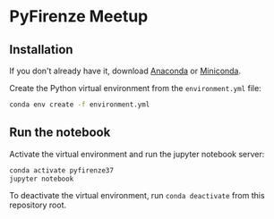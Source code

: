 # PyFirenze Meetup

## Installation

If you don't already have it, download [Anaconda](https://www.anaconda.com/distribution/) or [Miniconda](https://docs.conda.io/en/latest/miniconda.html).

Create the Python virtual environment from the `environment.yml` file:

```sh
conda env create -f environment.yml
```

## Run the notebook

Activate the virtual environment and run the jupyter notebook server:

```sh
conda activate pyfirenze37
jupyter notebook
```

To deactivate the virtual environment, run `conda deactivate` from this repository root.
